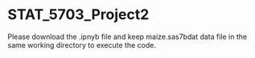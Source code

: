 # STAT_5703_Project2

Please download the .ipnyb file and keep maize.sas7bdat data file in the same working directory to execute the code.
